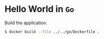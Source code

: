 # Hello World in `Go`

Build the application.

```sh
$ docker build --file ../../go/Dockerfile .
```